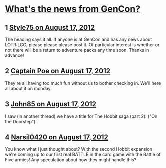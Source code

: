 # [What&#039;s the news from GenCon?](https://community.fantasyflightgames.com/topic/69290-whats-the-news-from-gencon/)

## 1 [Style75 on August 17, 2012](https://community.fantasyflightgames.com/topic/69290-whats-the-news-from-gencon/?do=findComment&comment=675321)

The heading says it all. If anyone is at GenCon and has any news about LOTR:LCG, please please please post it. Of particular interest is whether or not there will be a return to adventure packs any time soon. Thanks in advance!

## 2 [Captain Poe on August 17, 2012](https://community.fantasyflightgames.com/topic/69290-whats-the-news-from-gencon/?do=findComment&comment=675329)

They're all having too much fun without us to bother checking in. We'll here all about it on monday.

## 3 [John85 on August 17, 2012](https://community.fantasyflightgames.com/topic/69290-whats-the-news-from-gencon/?do=findComment&comment=675347)

I saw (in another thread) we have a title for The Hobbit saga (part 2): ("On the Doorstep").

## 4 [Narsil0420 on August 17, 2012](https://community.fantasyflightgames.com/topic/69290-whats-the-news-from-gencon/?do=findComment&comment=675436)

You know what I just thought about? With the second Hobbit expansion we're coming up to our first real BATTLE in the card game with the Battle of Five armies! Any speculation about how they might handle this?

